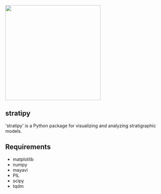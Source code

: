 <img src="https://github.com/zsylvester/stratipy/blob/main/stratipy_logo.png" width="300">

## stratipy

'stratipy' is a Python package for visualizing and analyzing stratigraphic models.

## Requirements

- matplotlib
- numpy
- mayavi
- PIL
- scipy
- tqdm
